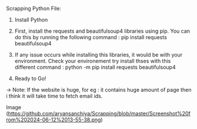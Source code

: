 Scrapping Python File:

1) Install Python
2) First, install the requests and beautifulsoup4 libraries using pip. You can do this by running the following command : pip install requests beautifulsoup4
3) If any issue occurs while installing this libraries, it would be with your environment. Check your environement try install thses with this different command :
   python -m pip install requests beautifulsoup4

4) Ready to Go!

-> Note: If the website is huge, for eg : it contains huge amount of page then i think it will take time to fetch email ids.


Image
(https://github.com/aryansanchiya/Scrapping/blob/master/Screenshot%20from%202024-06-12%2013-55-38.png)
